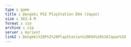 ```yaml
---
type : game
title : Dengeki PS2 PlayStation D94 (Japan)
size : 383.4 M
format : iso
archive : zip
server : myrient
link2 : Dengeki%20PS2%20PlayStation%20D94%20%28Japan%29
---
```

